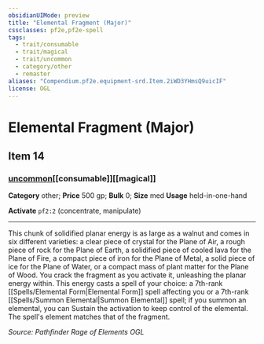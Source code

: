 ```yaml
---
obsidianUIMode: preview
title: "Elemental Fragment (Major)"
cssclasses: pf2e,pf2e-spell
tags:
  - trait/consumable
  - trait/magical
  - trait/uncommon
  - category/other
  - remaster
aliases: "Compendium.pf2e.equipment-srd.Item.2iWD3YHmsQ9uicIF"
license: OGL
---
```

# Elemental Fragment (Major)
## Item 14
### [uncommon](uncommon "Uncommon Rarity Trait")[[consumable]][[magical]]

**Category** other; 
**Price** 500 gp; 
**Bulk** 0; **Size** med
**Usage** held-in-one-hand

**Activate** `pf2:2` (concentrate, manipulate)

* * *

This chunk of solidified planar energy is as large as a walnut and comes in six different varieties: a clear piece of crystal for the Plane of Air, a rough piece of rock for the Plane of Earth, a solidified piece of cooled lava for the Plane of Fire, a compact piece of iron for the Plane of Metal, a solid piece of ice for the Plane of Water, or a compact mass of plant matter for the Plane of Wood. You crack the fragment as you activate it, unleashing the planar energy within. This energy casts a spell of your choice: a 7th-rank [[Spells/Elemental Form|Elemental Form]] spell affecting you or a 7th-rank [[Spells/Summon Elemental|Summon Elemental]] spell; if you summon an elemental, you can Sustain the activation to keep control of the elemental. The spell's element matches that of the fragment.

*Source: Pathfinder Rage of Elements*
*OGL*